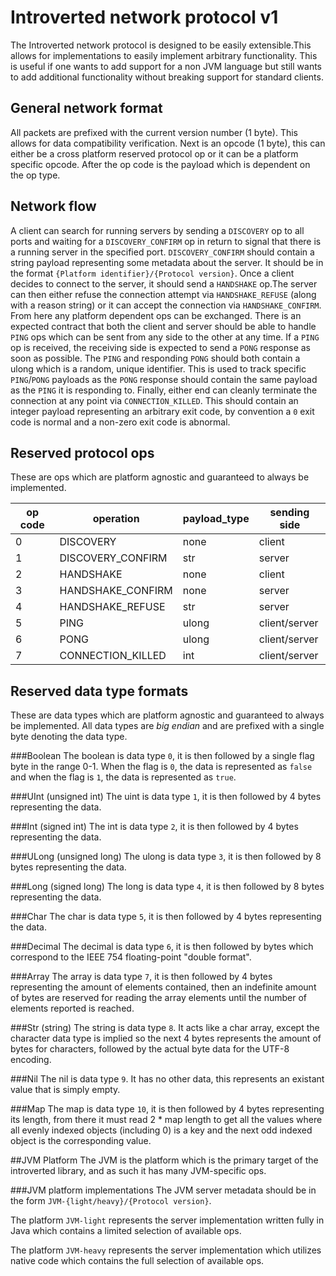 # Introverted network protocol v1
The Introverted network protocol is designed to be easily extensible.This allows for 
implementations to easily implement arbitrary functionality. This is useful if one wants to
add support for a non JVM language but still wants to add additional functionality without
breaking support for standard clients.

## General network format
All packets are prefixed with the current version number (1 byte). This allows for data 
compatibility verification. Next is an opcode (1 byte), this can either be a cross platform
reserved protocol op or it can be a platform specific opcode. After the op code is the 
payload which is dependent on the op type.

## Network flow
A client can search for running servers by sending a `DISCOVERY` op to all ports and waiting
for a `DISCOVERY_CONFIRM` op in return to signal that there is a running server in the 
specified port. `DISCOVERY_CONFIRM` should contain a string payload representing some
metadata about the server. It should be in the format `{Platform identifier}/{Protocol version}`.
Once a client decides to connect to the server, it should send a `HANDSHAKE` op.The server
can then either refuse the connection attempt via `HANDSHAKE_REFUSE` (along with a reason
string) or it can accept the connection via `HANDSHAKE_CONFIRM`. From here any platform
dependent ops can be exchanged. There is an expected contract that both the client and
server should be able to handle `PING` ops which can be sent from any side to the other
at any time. If a `PING` op is received, the receiving side is expected to send a `PONG`
response as soon as possible. The `PING` and responding `PONG` should both contain a ulong
which is a random, unique identifier. This is used to track specific `PING`/`PONG` payloads
as the `PONG` response should contain the same payload as the `PING` it is responding to. 
Finally, either end can cleanly terminate the connection at any point via 
`CONNECTION_KILLED`. This should contain an integer payload representing an arbitrary exit
code, by convention a `0` exit code is normal and a non-zero exit code is abnormal.

## Reserved protocol ops
These are ops which are platform agnostic and guaranteed to always be implemented.

|op code|operation|payload_type|sending side|
|-------|---------|------------|------------|
|0|DISCOVERY|none|client|
|1|DISCOVERY_CONFIRM|str|server|
|2|HANDSHAKE|none|client|
|3|HANDSHAKE_CONFIRM|none|server|
|4|HANDSHAKE_REFUSE|str|server|
|5|PING|ulong|client/server|
|6|PONG|ulong|client/server|
|7|CONNECTION_KILLED|int|client/server|

## Reserved data type formats
These are data types which are platform agnostic and guaranteed to always be implemented.
All data types are *big endian* and are prefixed with a single byte denoting the data type.

###Boolean
The boolean is data type `0`, it is then followed by a single flag byte in the range 0-1.
When the flag is `0`, the data is represented as `false` and when the flag is `1`, the 
data is represented as `true`. 

###UInt (unsigned int)
The uint is data type `1`, it is then followed by 4 bytes representing the data.

###Int (signed int)
The int is data type `2`, it is then followed by 4 bytes representing the data.

###ULong (unsigned long)
The ulong is data type `3`, it is then followed by 8 bytes representing the data.

###Long (signed long)
The long is data type `4`, it is then followed by 8 bytes representing the data.

###Char
The char is data type `5`, it is then followed by 4 bytes representing the data.

###Decimal
The decimal is data type `6`, it is then followed by bytes which correspond to the 
IEEE 754 floating-point "double format".

###Array
The array is data type `7`, it is then followed by 4 bytes representing the amount of
elements contained, then an indefinite amount of bytes are reserved for reading the array
elements until the number of elements reported is reached.

###Str (string)
The string is data type `8`. It acts like a char array, except the character data type is
implied so the next 4 bytes represents the amount of bytes for characters, followed by 
the actual byte data for the UTF-8 encoding.

###Nil
The nil is data type `9`. It has no other data, this represents an existant value that is
simply empty.

###Map
The map is data type `10`, it is then followed by 4 bytes representing its length, from 
there it must read 2 * map length to get all the values where all evenly indexed objects
(including 0) is a key and the next odd indexed object is the corresponding value.

##JVM Platform
The JVM is the platform which is the primary target of the introverted library, and as
such it has many JVM-specific ops.

###JVM platform implementations
The JVM server metadata should be in the form `JVM-{light/heavy}/{Protocol version}`.

The platform `JVM-light` represents the server implementation written fully in Java 
which contains a limited selection of available ops.

The platform `JVM-heavy` represents the server implementation which utilizes native 
code which contains the full selection of available ops.

